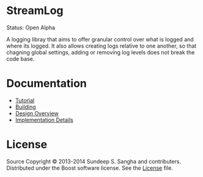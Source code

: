 StreamLog
==========================================================================
Status: Open Alpha

A logging libray that aims to offer granular control over what is logged
and where its logged. It also allows creating logs relative to one
another, so that chagning global settings, adding or removing log levels
does not break the code base.

Documentation
==========================================================================
+ [Tutorial](./doc/tutorial.md)
+ [Building](./doc/build.md)
+ [Design Overview](./doc/proposal.md)
+ [Implementation Details](./doc/implementation.md)

License
==========================================================================
Source Copyright © 2013-2014 Sundeep S. Sangha and contributers.
Distributed under the Boost software license. See the
[License](./License_1_0.txt) file.
